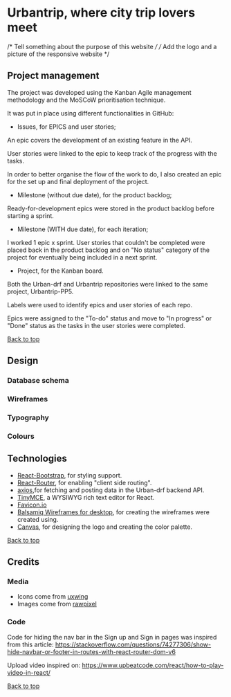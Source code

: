 # Urbantrip, where city trip lovers meet
/* Tell something about the purpose of this website */
/* Add the logo and a picture of the responsive website */


## Project management

The project was developed using the Kanban Agile management methodology and the MoSCoW prioritisation technique.

It was put in place using different functionalities in GitHub: 
* Issues, for EPICS and user stories;

An epic covers the development of an existing feature in the API.

User stories were linked to the epic to keep track of the progress with the tasks.

In order to better organise the flow of the work to do, I also created an epic for the set up and final deployment of the project.

* Milestone (without due date), for the product backlog;

Ready-for-development epics were stored in the product backlog before starting a sprint.

* Milestone (WITH due date), for each iteration;

I worked 1 epic x sprint.
User stories that couldn't be completed were placed back in the product backlog and on "No status" category of the project for eventually being included in a next sprint.

* Project, for the Kanban board.

Both the Urban-drf and  Urbantrip repositories were linked to the same project, Urbantrip-PP5.

Labels were used to identify epics and user stories of each repo.

Epics were assigned to the "To-do" status and move to "In progress" or "Done" status as the tasks in the user stories were completed.

[Back to top](#urbantrip-where-city-trip-lovers-meet)

## Design
### Database schema
### Wireframes
### Typography
### Colours


## Technologies
 * [React-Bootstrap](https://react-bootstrap.netlify.app/), for styling support.
 * [React-Router](https://reactrouter.com/), for enabling "client side routing".
 * [axios](https://axios-http.com/),for fetching and posting data in the Urban-drf backend API.
 * [TinyMCE](https://www.tiny.cloud/), a WYSIWYG rich text editor for React.
 * [Favicon.io](https://favicon.io/)
 * [Balsamiq Wireframes for desktop](https://balsamiq.com/wireframes/desktop/), for creating the wireframes were created using.
 * [Canvas](https://www.canva.com/), for designing the logo and creating the color palette.
   
[Back to top](#urbantrip-where-city-trip-lovers-meet)

## Credits

### Media
- Icons come from [uxwing](https://uxwing.com/)
- Images come from [rawpixel](https://www.rawpixel.com/)

### Code
Code for hiding the nav bar in the Sign up and Sign in pages was inspired from this article: https://stackoverflow.com/questions/74277306/show-hide-navbar-or-footer-in-routes-with-react-router-dom-v6

Upload video inspired on: https://www.upbeatcode.com/react/how-to-play-video-in-react/

[Back to top](#urbantrip-where-city-trip-lovers-meet)